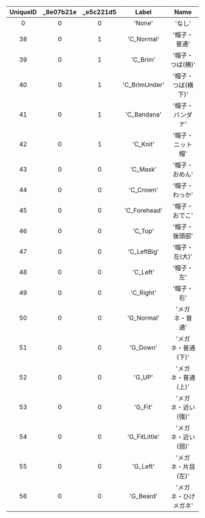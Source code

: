 | UniqueID | _8e07b21e | _e5c221d5 | Label | Name |
|:--:|:--:|:--:|:--:|:--:|
| 0 | 0 | 0 | 'None' | 'なし' | 
| 38 | 0 | 1 | 'C_Normal' | '帽子・普通' | 
| 39 | 0 | 1 | 'C_Brim' | '帽子・つば(横)' | 
| 40 | 0 | 1 | 'C_BrimUnder' | '帽子・つば(横下)' | 
| 41 | 0 | 1 | 'C_Bandana' | '帽子・バンダナ' | 
| 42 | 0 | 1 | 'C_Knit' | '帽子・ニット帽' | 
| 43 | 0 | 0 | 'C_Mask' | '帽子・おめん' | 
| 44 | 0 | 0 | 'C_Crown' | '帽子・わっか' | 
| 45 | 0 | 0 | 'C_Forehead' | '帽子・おでこ' | 
| 46 | 0 | 0 | 'C_Top' | '帽子・後頭部' | 
| 47 | 0 | 0 | 'C_LeftBig' | '帽子・左(大)' | 
| 48 | 0 | 0 | 'C_Left' | '帽子・左' | 
| 49 | 0 | 0 | 'C_Right' | '帽子・右' | 
| 50 | 0 | 0 | 'G_Normal' | 'メガネ・普通' | 
| 51 | 0 | 0 | 'G_Down' | 'メガネ・普通(下)' | 
| 52 | 0 | 0 | 'G_UP' | 'メガネ・普通(上)' | 
| 53 | 0 | 0 | 'G_Fit' | 'メガネ・近い(強)' | 
| 54 | 0 | 0 | 'G_FitLittle' | 'メガネ・近い(弱)' | 
| 55 | 0 | 0 | 'G_Left' | 'メガネ・片目(左)' | 
| 56 | 0 | 0 | 'G_Beard' | 'メガネ・ひげメガネ' | 
